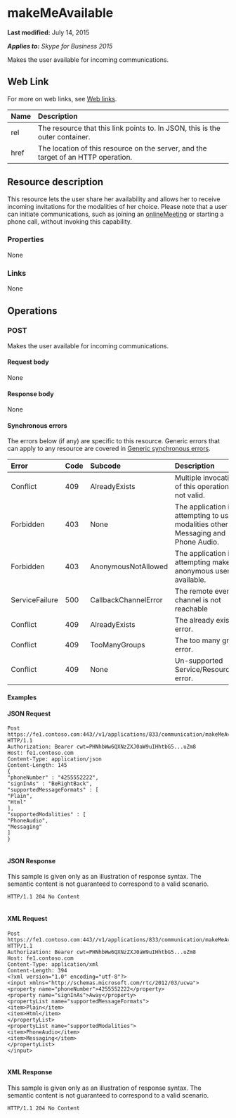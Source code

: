 
# makeMeAvailable 

 **Last modified:** July 14, 2015

 _**Applies to:** Skype for Business 2015_

Makes the user available for incoming communications. 

## Web Link
<a name="sectionSection0"> </a>

For more on web links, see [Web links](WebLinks.md).



|**Name**|**Description**|
|:-----|:-----|
|rel|The resource that this link points to. In JSON, this is the outer container.|
|href|The location of this resource on the server, and the target of an HTTP operation.|

## Resource description
<a name="sectionSection1"> </a>

This resource lets the user share her availability and allows her to receive incoming invitations for the modalities of her choice. Please note that a user can initiate communications, such as joining an [onlineMeeting](onlineMeeting_ref.md) or starting a phone call, without invoking this capability.


### Properties

None


### Links

None


## Operations
<a name="sectionSection2"> </a>




### POST

Makes the user available for incoming communications.


#### Request body

None


#### Response body

None


#### Synchronous errors

The errors below (if any) are specific to this resource. Generic errors that can apply to any resource are covered in [Generic synchronous errors](GenericSynchronousErrors.md).



|**Error**|**Code**|**Subcode**|**Description**|
|:-----|:-----|:-----|:-----|
|Conflict|409|AlreadyExists|Multiple invocations of this operation is not valid.|
|Forbidden|403|None|The application is attempting to use modalities other than Messaging and Phone Audio.|
|Forbidden|403|AnonymousNotAllowed|The application is attempting make an anonymous user available.|
|ServiceFailure|500|CallbackChannelError|The remote event channel is not reachable|
|Conflict|409|AlreadyExists|The already exists error.|
|Conflict|409|TooManyGroups|The too many groups error.|
|Conflict|409|None|Un-supported Service/Resource/API error.|

#### Examples




#### JSON Request


```
Post https://fe1.contoso.com:443//v1/applications/833/communication/makeMeAvailable HTTP/1.1
Authorization: Bearer cwt=PHNhbWw6QXNzZXJ0aW9uIHhtbG5...uZm8
Host: fe1.contoso.com
Content-Type: application/json
Content-Length: 145
{
"phoneNumber" : "4255552222",
"signInAs" : "BeRightBack",
"supportedMessageFormats" : [
"Plain",
"Html"
],
"supportedModalities" : [
"PhoneAudio",
"Messaging"
]
}
									
```


#### JSON Response

This sample is given only as an illustration of response syntax. The semantic content is not guaranteed to correspond to a valid scenario.


```
HTTP/1.1 204 No Content
									
```


#### XML Request


```
Post https://fe1.contoso.com:443//v1/applications/833/communication/makeMeAvailable HTTP/1.1
Authorization: Bearer cwt=PHNhbWw6QXNzZXJ0aW9uIHhtbG5...uZm8
Host: fe1.contoso.com
Content-Type: application/xml
Content-Length: 394
<?xml version="1.0" encoding="utf-8"?>
<input xmlns="http://schemas.microsoft.com/rtc/2012/03/ucwa">
<property name="phoneNumber">4255552222</property>
<property name="signInAs">Away</property>
<propertyList name="supportedMessageFormats">
<item>Plain</item>
<item>Html</item>
</propertyList>
<propertyList name="supportedModalities">
<item>PhoneAudio</item>
<item>Messaging</item>
</propertyList>
</input>
									
```


#### XML Response

This sample is given only as an illustration of response syntax. The semantic content is not guaranteed to correspond to a valid scenario.


```
HTTP/1.1 204 No Content

```

